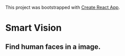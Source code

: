 This project was bootstrapped with [Create React App](https://github.com/facebook/create-react-app).

# Smart Vision

## Find human faces in a image.